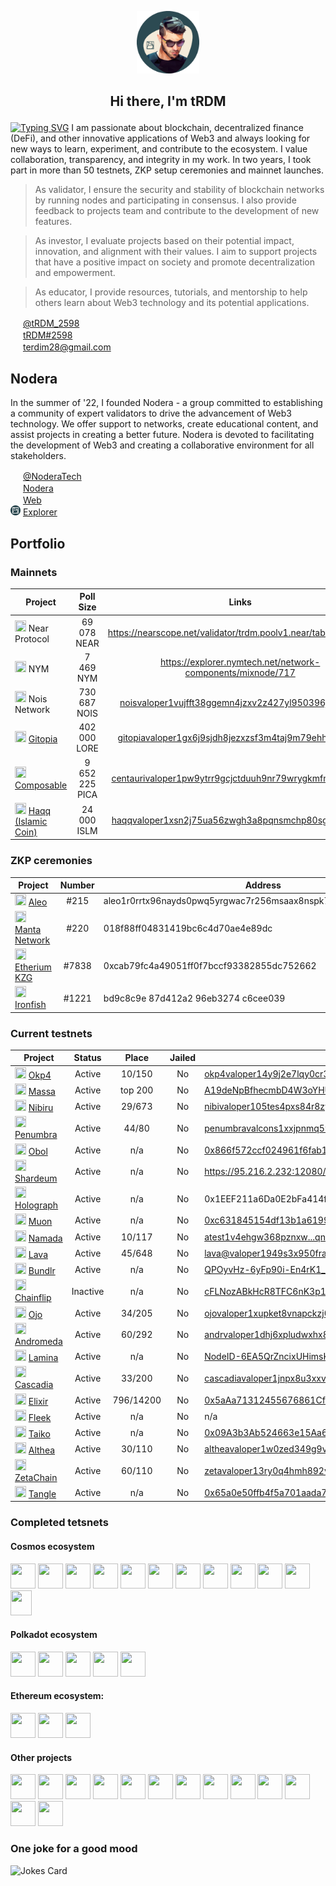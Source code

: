 <p align="center">
  <img width="100" height="100" src="https://github.com/terdim28/nodera/raw/main/logos/tRDM_logo.png">
</p>
<h2><p align="center">Hi there, I'm tRDM</p></h2>


[![Typing SVG](https://readme-typing-svg.herokuapp.com?font=Aboreto&size=30&pause=500&center=true&vCenter=true&color=28454D&width=1070&lines=PoS+validator;testnet+participant;crypto+enthusiast)](https://git.io/typing-svg)
I am passionate about blockchain, decentralized finance (DeFi), and other innovative applications of Web3 and always looking for new ways to learn, experiment, and contribute to the ecosystem. I value collaboration, transparency, and integrity in my work. In two years, I took part in more than 50 testnets, ZKP setup ceremonies and mainnet launches. 

> As validator, I ensure the security and stability of blockchain networks by running nodes and participating in consensus. I also provide feedback to projects team and contribute to the development of new features.

> As investor, I evaluate projects based on their potential impact, innovation, and alignment with their values. I aim to support projects that have a positive impact on society and promote decentralization and empowerment.

> As educator, I provide resources, tutorials, and mentorship to help others learn about Web3 technology and its potential applications. 

<img height="16" width="16" src="https://cdn.simpleicons.org/twitter/28454D" /> <a href="https://twitter.com/tRDM_2598">@tRDM_2598</a>  
<img height="16" width="16" src="https://cdn.simpleicons.org/discord/28454D" /> <a href="https://discordapp.com/users/844196216501698560">tRDM#2598</a>  
<img height="16" width="16" src="https://cdn.simpleicons.org/gmail/28454D" /> terdim28@gmail.com

## Nodera
In the summer of '22, I founded Nodera - a group committed to establishing a community of expert validators to drive the advancement of Web3 technology. We offer support to networks, create educational content, and assist projects in creating a better future. Nodera is devoted to facilitating the development of Web3 and creating a collaborative environment for all stakeholders.
 
<img height="16" width="16" src="https://cdn.simpleicons.org/twitter/28454D" /> <a href="https://twitter.com/NoderaTech">@NoderaTech</a>  
<img height="16" width="16" src="https://cdn.simpleicons.org/discord/28454D" /> <a href="https://discord.gg/TmnKznRqnv">Nodera</a>  
<img height="16" width="16" src="https://cdn.simpleicons.org/googlechrome/28454D" /> <a href="http://nodera.org/ ">Web</a>  
<img height="16" width="16" src="https://github.com/terdim28/nodera/raw/main/logos/nodera_simple_logo.png" /> <a href="http://explorer.nodera.org/ ">Explorer</a>  

## Portfolio

### Mainnets
| Project | Poll Size | Links | Genesis |
| ------- |:---------:|:-----:|:-------:|
|<img height="18" width="18" src="https://cryptologos.cc/logos/near-protocol-near-logo.png" /> Near Protocol|69 078 NEAR|https://nearscope.net/validator/trdm.poolv1.near/tab/dashboard||
|<img height="18" width="18" src="https://encrypted-tbn0.gstatic.com/images?q=tbn:ANd9GcRsgQopZeDpOX85nkYWmpbCJeVd0VjoOwV4f60H5Pc&s" /> NYM|7 469 NYM|https://explorer.nymtech.net/network-components/mixnode/717||
|<img height="18" width="18" src="https://pbs.twimg.com/profile_images/1640408357142970376/nmI7YiMb_400x400.jpg" /> Nois Network|730 687 NOIS|[noisvaloper1vujfft38ggemn4jzxv2z427yl950396jcq5556](https://nois.explorers.guru/validator/noisvaloper1vujfft38ggemn4jzxv2z427yl950396jcq5556)| Yes |
|<img height="18" width="18" src="https://pbs.twimg.com/profile_images/1440291565302284304/0r9YJOJW_400x400.png" /> [Gitopia](https://gitopia.com/)| 402 000 LORE |[gitopiavaloper1gx6j9sjdh8jezxzsf3m4taj9m79ehhrnuz3prt](https://gitopia.exploreme.pro/validator/gitopiavaloper1gx6j9sjdh8jezxzsf3m4taj9m79ehhrnuz3prt)| Yes |
|<img height="18" width="18" src="https://pbs.twimg.com/profile_images/1600505305829462020/Qg4_lPgJ_400x400.jpg" /> [Composable](https://www.composable.finance/)| 9 652 225 PICA |[centaurivaloper1pw9ytrr9gcjctduuh9nr79wrygkmfmh0zcxtne](https://explorer.nodexcapital.com/composable/staking/centaurivaloper1pw9ytrr9gcjctduuh9nr79wrygkmfmh0zcxtne)| Yes |
|<img height="18" width="18" src="https://haqq.network/assets/media-kit/islamic-mark.png" /> [Haqq (Islamic Coin)](https://shell.haqq.network/)| 24 000 ISLM |[haqqvaloper1xsn2j75ua56zwgh3a8pqnsmchp80sgc58l2xwn](https://haqq.explorers.guru/validator/haqqvaloper1xsn2j75ua56zwgh3a8pqnsmchp80sgc58l2xwn)| No |

### ZKP ceremonies
| Project | Number | Address | Date|
| ------- |:------:| ------- | ---|
|<img height="18" width="18" src="https://icodrops.com/wp-content/uploads/2021/04/Aleo_logo.jpeg" /> [Aleo](https://www.aleo.org/)|#215    |aleo1r0rrtx96nayds0pwq5yrgwac7r256msaax8nspk7d0mus7dsfc8qvn4r7q|11/2021|
|<img height="18" width="18" src="https://assets-global.website-files.com/61bc937bb545e71ad60f720e/61d70a35a030578fb621490d_Logo%20Color.svg" /> [Manta Network](https://www.manta.network/)|#220|018f88ff04831419bc6c4d70ae4e89dc|11/2022|
|<img height="18" width="18" src="https://www.citypng.com/public/uploads/preview/ethereum-eth-round-logo-icon-png-11662225468t3ckimsgp8.png" /> [Etherium KZG](https://ceremony.ethereum.org/)|#7838|0xcab79fc4a49051ff0f7bccf93382855dc752662|01/2023|
|<img height="18" width="18" src="https://icodrops.com/wp-content/uploads/2021/04/IronFish_logo.jpg" /> [Ironfish](https://ironfish.network/)|#1221|bd9c8c9e 87d412a2 96eb3274 c6cee039|02/2023|

### Current testnets

| Project      |Status| Place    | Jailed |Valoper & Links |
| ------------ |:-----:|:--------:|:------:| ------ | 
| <img height="18" width="18" src="https://cryptototem.com/wp-content/uploads/2022/10/OKP4-logo.jpg" /> [Okp4](https://okp4.network/) | Active | 10/150 | No | [okp4valoper14y9j2e7lqy0cr3nd5w73esuqtx07pse37hy5z5](https://nemeton.okp4.network/druid/okp4valoper14y9j2e7lqy0cr3nd5w73esuqtx07pse37hy5z5#profile) |
|<img height="18" width="18" src="https://icodrops.com/wp-content/uploads/2021/11/MassaLabs_logo.jpeg" /> [Massa](https://massa.net/)|Active| top 200 | No | [A19deNpBfhecmbD4W3oYHU9x4ixsxhowgQQxkPgzxxgcW7t7itC](https://massa.net/testnet/A19deNpBfhecmbD4W3oYHU9x4ixsxhowgQQxkPgzxxgcW7t7itC/)               |
|<img height="18" width="18" src="https://res.cloudinary.com/crunchbase-production/image/upload/c_lpad,h_170,w_170,f_auto,b_white,q_auto:eco,dpr_1/a4ode3gz2nkmgmkrnhdi" /> [Nibiru](https://nibiru.fi/)| Active | 29/673 | No | [nibivaloper105tes4pxs84r8zy2xlc5ejy3pz23290n850pnl](http://explorer.nodera.org/nibiru/staking/nibivaloper105tes4pxs84r8zy2xlc5ejy3pz23290n850pnl) |
|<img height="18" width="18" src="https://pbs.twimg.com/profile_images/1456245067149103104/CrNB0cKl_400x400.jpg" /> [Penumbra](https://penumbra.zone/) | Active | 44/80 | No | [penumbravalcons1xxjpnmq59hcl7h6m5t5hpgeph7p8cgupupq8ea](http://penumbra.zpoken.io/validators/penumbravalcons1xxjpnmq59hcl7h6m5t5hpgeph7p8cgupupq8ea) |
| <img height="18" width="18" src="https://icodrops.com/wp-content/uploads/2021/10/ObolNetwork_logo.jpeg" /> [Obol](https://obol.tech/) | Active | n/a | No | [0x866f572ccf024961f6fab1278137bdc30f91d2f540279f129b616c9da108769d42c9f95f](https://goerli.beaconcha.in/validator/0x866f572ccf024961f6fab1278137bdc30f91d2f540279f129b616c9da108769d42c9f95f6e0034ed2017db5e73fe911e#charts/) |
|<img height="18" width="18" src="https://img.api.cryptorank.io/coins/shardeum1665056595732.png" /> [Shardeum](https://shardeum.org/)| Active | n/a | No | https://95.216.2.232:12080/performance |
|<img height="18" width="18" src="https://media.licdn.com/dms/image/C560BAQEfX06AAFoE3g/company-logo_200_200/0/1650987827807?e=2147483647&v=beta&t=z7lPi3x27f51MbaromPuLRHJquv6thy3Rf_RLfO-2y0" /> [Holograph](https://www.holograph.xyz/)| Active | n/a | No | 0x1EEF211a6Da0E2bFa414f933A68F88A8F1d6ad55 |
|<img height="18" width="18" src="https://moonnetwork.online/moonlogo.png" /> [Muon](https://muon.net/)| Active | n/a | No | [0xc631845154df13b1a6199677F9bBaa99C62fA744](https://explorer.muon.net/nodes/11108) |
|<img height="18" width="18" src="https://external-preview.redd.it/U2sK75IKHwWhdIsJ1EAtny9QWeSt6lYXfpSmCZ591go.jpg?auto=webp&s=636263dbf42cb1c31fbc990efd89de10760f821d" /> [Namada](https://namada.net/) | Active | 10/117| No | [atest1v4ehgw368pznxw...qnvvfhxppyyv2p5xqj6q](https://namada.explorers.guru/validators/) |
|<img height="18" width="18" src="https://assets-global.website-files.com/6364e65656ab107e465325d2/63816d774a2b8e639d950a5e_PHw4Q7-H6dpiQ-YEKbrA8sjl7S-TAldHxeq8tzNm8bc.jpeg" /> [Lava](https://lavanet.xyz/) | Active | 45/648 | No | [lava@valoper1949s3x950fragvcv4yh3qe5dfd3kr30yagw2jg](http://explorer.nodera.org/lava/staking/lava@valoper1949s3x950fragvcv4yh3qe5dfd3kr30yagw2jg) |
|<img height="18" width="18" src="https://res.cloudinary.com/crunchbase-production/image/upload/c_lpad,h_170,w_170,f_auto,b_white,q_auto:eco,dpr_1/mzervh0bcbifydmqk8gm" /> [Bundlr](https://bundlr.network/)| Active | n/a | No | [QPOyvHz-6yFp90i-En4rK1_bsUwZ7N2UPXHFt7YH9Z8](https://bundlr.network/explorer/Ry2bDGfBIvYtvDPYnf0eg_ijH4A1EDKaaEEecyjbUQ4/) |
|<img height="18" width="18" src="https://res.cloudinary.com/crunchbase-production/image/upload/c_lpad,h_256,w_256,f_auto,q_auto:eco,dpr_1/bljg7forbakru4e0cnhx" /> [Chainflip](https://chainflip.io/)| Inactive | n/a | No | [cFLNozABkHcR8TFC6nK3p1FnvLYx9TntKaYzhicEg3NcUWPwX](https://blocks-perseverance.chainflip.io/validator/cFLNozABkHcR8TFC6nK3p1FnvLYx9TntKaYzhicEg3NcUWPwX) |
|<img height="18" width="18" src="https://pbs.twimg.com/profile_images/1603111084583358464/hQ4S0cA0_400x400.jpg" /> [Ojo](https://ojo.network/)| Active | 34/205 | No | [ojovaloper1xupket8vnapckzj0mkd9e3y0w65c9jp9ewtm42](https://ojo.explorers.guru/validator/ojovaloper1xupket8vnapckzj0mkd9e3y0w65c9jp9ewtm42) |
|<img height="18" width="18" src="https://uploads-ssl.webflow.com/629a5c78c1d8bfb53958fb1b/62b5c3e17eb0e3930d04ddd8_hero-nebula-logo-svg.svg" /> [Andromeda](https://andromedaprotocol.io/)| Active | 60/292 | No | [andrvaloper1dhj6xpludwxhx8k8gv5c3exkfcnsfvl8dyeqjh](https://andromeda.explorers.guru/validator/andrvaloper1dhj6xpludwxhx8k8gv5c3exkfcnsfvl8dyeqjh) |
|<img height="18" width="18" src="https://pbs.twimg.com/profile_images/1645263036838731781/Ym7t0jrO_400x400.png" /> [Lamina](https://www.lamina1.com/)| Active | n/a | No | [NodeID-6EA5QrZncixUHimsKTQyeJKMvTeWLyvh3](https://wallet-test.lamina1.network/wallet/earn) |
|<img height="18" width="18" src="https://pbs.twimg.com/profile_images/1591262611617722370/VkRLHBBe_400x400.jpg" /> [Cascadia](https://celestia.org/)| Active | 33/200 | No | [cascadiavaloper1jnpx8u3xxv7kehp88jxyk3jyyudklluwgumn8f](http://explorer.nodera.org/cascadia/staking/cascadiavaloper1jnpx8u3xxv7kehp88jxyk3jyyudklluwgumn8f) |
|<img height="18" width="18" src="https://pbs.twimg.com/profile_images/1610685170763591685/ODRWYqwY_400x400.jpg" /> [Elixir](https://elixir.finance/)| Active | 796/14200 | No | [0x5aAa71312455676861Cf8Ad1EaD215CBd274C50b](https://dashboard.elixir.finance/leaderboard) |
|<img height="18" width="18" src="https://cryptocurrencyjobs.co/startups/assets/logos/fleek.png" /> [Fleek](https://fleek.network/)| Active | n/a | No | n/a |
|<img height="18" width="18" src="https://cdn.dribbble.com/userupload/7958487/file/original-1348331c2846a04355261f363fb75f0c.png" /> [Taiko](https://taiko.xyz/)| Active | n/a | No | [0x09A3b3Ab524663e15Aa6Bd886EB2A3018af721e9](https://l2explorer.a1.taiko.xyz/address/0x09A3b3Ab524663e15Aa6Bd886EB2A3018af721e9) |
|<img height="18" width="18" src="https://avatars.githubusercontent.com/u/25123050?s=280&v=4" /> [Althea](https://www.althea.net/)| Active | 30/110 | No | [altheavaloper1w0zed349g9vlwd397dfrmkx6yhlje9rv7ml6j9](https://althea.explorers.guru/validator/altheavaloper1w0zed349g9vlwd397dfrmkx6yhlje9rv7ml6j9) |
|<img height="18" width="18" src="https://pbs.twimg.com/profile_images/1626225438849929218/h_HtSU1a_400x400.jpg" /> [ZetaChain](https://www.zetachain.com/)| Active | 60/110 | No | [zetavaloper13ry0q4hmh892vw3c2q0vzdx6s22x8jcxjuxpqf](https://zetachain.explorers.guru/validator/zetavaloper13ry0q4hmh892vw3c2q0vzdx6s22x8jcxjuxpqf) |
|<img height="18" width="18" src="https://pbs.twimg.com/profile_images/1618044419277729795/TbdTrLMn_400x400.png" /> [Tangle](https://www.tangle.tools/)| Active | n/a | No | [0x65a0e50ffb4f5a701aada7835557ba21d34e405a13f01605fc67c2459c6441a8](https://telemetry.polkadot.io/#list/0xea63e6ac7da8699520af7fb540470d63e48eccb33f7273d2e21a935685bf1320) |

### Completed tetsnets
#### Cosmos ecosystem 
[<img height="40" width="40" src="https://haqq.network/assets/media-kit/islamic-mark.png" />](https://islamiccoin.net/)
[<img height="40" width="40" src="https://avatars.githubusercontent.com/u/103436687?s=200&v=4" />](https://nolus.io/)
[<img height="40" width="40" src="https://pbs.twimg.com/profile_images/1440291565302284304/0r9YJOJW_400x400.png" />](https://gitopia.com/)
[<img height="40" width="40" src="https://miro.medium.com/max/2400/1*o1LDqDBVdhmKiwfzKc42BA.jpeg" />](https://marsprotocol.io/)
[<img height="40" width="40" src="https://altcoinsbox.com/wp-content/uploads/2023/04/stride-logo.png" />](https://www.stride.zone/)
[<img height="40" width="40" src="https://pbs.twimg.com/profile_images/1404854187721203715/zZp1s7c3_400x400.jpg" />](https://celestia.org/)
[<img height="40" width="40" src="https://pbs.twimg.com/profile_images/1513865442170974209/YKF-ZCez_400x400.png" />](https://www.rebuschain.com/)
[<img height="40" width="40" src="https://img.api.cryptorank.io/coins/150x150.sei_network1661962346631.png" />](https://www.seinetwork.io/)
[<img height="40" width="40" src="https://avatars.githubusercontent.com/u/64080398?s=280&v=4" />](https://omniflix.network/)
[<img height="40" width="40" src="https://images.crunchbase.com/image/upload/c_lpad,h_256,w_256,f_auto,q_auto:eco,dpr_1/wuprqkdh0lev2dc4sumh" />](https://evmos.org/)
[<img height="40" width="40" src="https://poolbay.io/images/cards/umee-card.png" />](https://umee.cc/)
[<img height="40" width="34" src="https://agoric.com/static/bld-logo-6008405f316c5107ff4338597262f3cb.png" />](https://agoric.com/)
#### Polkadot ecosystem 
[<img height="40" width="40" src="https://assets-global.website-files.com/61bc937bb545e71ad60f720e/61d70a35a030578fb621490d_Logo%20Color.svg" />](https://www.manta.network/)
[<img height="40" width="40" src="https://encrypted-tbn0.gstatic.com/images?q=tbn:ANd9GcT4Hw-L_sK3jnJEuNxp6IqGnCXGOfgFfBFliFIE7Jjbsg&s" />](https://bit.country/)
[<img height="40" width="40" src="https://img.api.cryptorank.io/coins/polkadex1618485126958.png" />](https://polkadex.trade/)
[<img height="40" width="40" src="https://avatars.githubusercontent.com/u/79349007?s=200&v=4" />](https://pontem.network/)
[<img height="40" width="40" src="https://pbs.twimg.com/profile_images/1382564944198078464/-7D9uyig_400x400.jpg" />](https://subspace.network/)
#### Ethereum ecosystem:
[<img height="40" width="40" src="https://docs.vega.xyz/img/logo-y.png" />](https://vega.xyz/ru/)
[<img height="40" width="40" src="https://scroll.io/logo.png" />](https://scroll.io/)
[<img height="40" width="40" src="https://pbs.twimg.com/profile_images/1545019840993320962/x1FFDd1C_400x400.jpg" />](https://aztec.network/)

#### Other projects
[<img height="40" width="40" src="https://s2.coinmarketcap.com/static/img/coins/200x200/20947.png" />](https://sui.io/)
[<img height="40" width="40" src="https://icodrops.com/wp-content/uploads/2021/04/IronFish_logo.jpg" />](https://ironfish.network/)
[<img height="40" width="40" src="https://ffnews.com/wp-content/uploads/2022/07/1634502766235.jpg" />](https://www.minima.global/)
[<img height="40" width="40" src="https://encrypted-tbn0.gstatic.com/images?q=tbn:ANd9GcRsgQopZeDpOX85nkYWmpbCJeVd0VjoOwV4f60H5Pc&s" />](https://nymtech.net/)
[<img height="40" width="40" src="https://icodrops.com/wp-content/uploads/2021/04/Aleo_logo.jpeg" />](https://www.aleo.org/)
[<img height="40" width="40" src="https://cryptologos.cc/logos/near-protocol-near-logo.png" />](https://near.org/)
[<img height="40" width="40" src="https://icoholder.com/media/cache/ico_logo_view_page/files/img/7037eff01160f8cec99555e9243297c4.jpeg" />](https://www.kyve.network/)
[<img height="40" width="40" src="https://icodrops.com/wp-content/uploads/2020/06/SoyD-UGQ_400x400.jpg" />](https://hoprnet.org/)
[<img height="40" width="40" src="https://img.api.cryptorank.io/coins/oasys_games1662382971929.png" />](https://www.oasys.games/)
[<img height="40" width="40" src="https://img.api.cryptorank.io/coins/archway1668000126543.png" />](https://archway.io/)
[<img height="40" width="40" src="https://miro.medium.com/max/2400/1*yOy-Qi6v2MIEat5OsyJOpw.png" />](https://subquery.network/)
[<img height="40" width="40" src="https://s2.coinmarketcap.com/static/img/coins/200x200/21794.png" />](https://aptoslabs.com/)
[<img height="40" width="40" src="https://avatars.githubusercontent.com/u/95705074?s=200&v=4" />](https://www.espressosys.com/)

### One joke for a good mood
![Jokes Card](https://readme-jokes.vercel.app/api)
